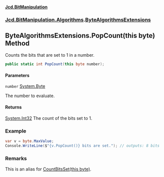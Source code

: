 #### [Jcd.BitManipulation](index 'index')
### [Jcd.BitManipulation.Algorithms](Jcd.BitManipulation.Algorithms 'Jcd.BitManipulation.Algorithms').[ByteAlgorithmsExtensions](Jcd.BitManipulation.Algorithms.ByteAlgorithmsExtensions 'Jcd.BitManipulation.Algorithms.ByteAlgorithmsExtensions')

## ByteAlgorithmsExtensions.PopCount(this byte) Method

Counts the bits that are set to 1 in a number.

```csharp
public static int PopCount(this byte number);
```
#### Parameters

<a name='Jcd.BitManipulation.Algorithms.ByteAlgorithmsExtensions.PopCount(thisbyte).number'></a>

`number` [System.Byte](https://docs.microsoft.com/en-us/dotnet/api/System.Byte 'System.Byte')

The number to evaluate.

#### Returns
[System.Int32](https://docs.microsoft.com/en-us/dotnet/api/System.Int32 'System.Int32')
The count of the bits set to 1.

### Example

```csharp
var v = byte.MaxValue;
Console.WriteLine($"{v.PopCount()} bits are set."); // outputs: 8 bits are set.
```

### Remarks
This is an alias for [CountBitsSet(this byte)](Jcd.BitManipulation.Algorithms.ByteAlgorithmsExtensions.CountBitsSet(thisbyte) 'Jcd.BitManipulation.Algorithms.ByteAlgorithmsExtensions.CountBitsSet(this byte)').